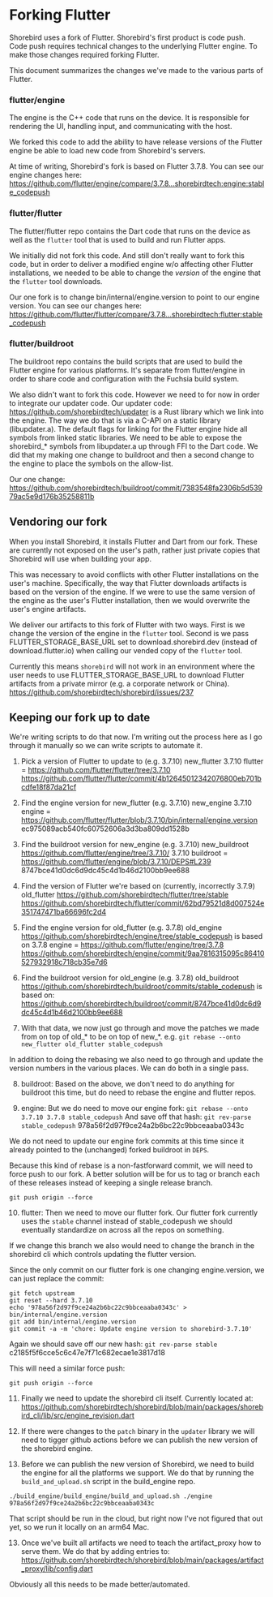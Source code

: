 # Forking Flutter

Shorebird uses a fork of Flutter.  Shorebird's first product is code push.
Code push requires technical changes to the underlying Flutter engine.  To make
those changes required forking Flutter.

This document summarizes the changes we've made to the various parts of Flutter.

### flutter/engine

The engine is the C++ code that runs on the device.  It is responsible for
rendering the UI, handling input, and communicating with the host.

We forked this code to add the ability to have release versions of the Flutter
engine be able to load new code from Shorebird's servers.

At time of writing, Shorebird's fork is based on Flutter 3.7.8.  You can see
our engine changes here:
https://github.com/flutter/engine/compare/3.7.8...shorebirdtech:engine:stable_codepush

### flutter/flutter

The flutter/flutter repo contains the Dart code that runs on the device as well
as the `flutter` tool that is used to build and run Flutter apps.

We initially did not fork this code.  And still don't really want to fork
this code, but in order to deliver a modified engine w/o affecting other
Flutter installations, we needed to be able to change the *version* of the
engine that the `flutter` tool downloads.

Our one fork is to change bin/internal/engine.version to point to our
engine version.  You can see our changes here:
https://github.com/flutter/flutter/compare/3.7.8...shorebirdtech:flutter:stable_codepush


### flutter/buildroot

The buildroot repo contains the build scripts that are used to build the
Flutter engine for various platforms.  It's separate from flutter/engine in
order to share code and configuration with the Fuchsia build system.

We also didn't want to fork this code.  However we need to for now in order
to integrate our updater code.  Our updater code:
https://github.com/shorebirdtech/updater
is a Rust library which we link into the engine.  The way we do that is via
a C-API on a static library (libupdater.a).  The default flags for linking
for the Flutter engine hide all symbols from linked static libraries.  We
need to be able to expose the shorebird_* symbols from libupdater.a up through
FFI to the Dart code.  We did that my making one change to buildroot and then
a second change to the engine to place the symbols on the allow-list.

Our one change:
https://github.com/shorebirdtech/buildroot/commit/7383548fa2306b5d53979ac5e9d176b35258811b


## Vendoring our fork

When you install Shorebird, it installs Flutter and Dart from our fork.  These
are currently not exposed on the user's path, rather just private copies
that Shorebird will use when building your app.

This was necessary to avoid conflicts with other Flutter installations on the
user's machine.  Specifically, the way that Flutter downloads artifacts is
based on the version of the engine.  If we were to use the same version of the
engine as the user's Flutter installation, then we would overwrite the user's
engine artifacts.

We deliver our artifacts to this fork of Flutter with two ways.  First is we
change the version of the engine in the `flutter` tool.  Second is we pass
FLUTTER_STORAGE_BASE_URL set to download.shorebird.dev (instead of
download.flutter.io) when calling our vended copy of the `flutter` tool.

Currently this means `shorebird` will not work in an environment where the
user needs to use FLUTTER_STORAGE_BASE_URL to download Flutter artifacts 
from a private mirror (e.g. a corporate network or China).
https://github.com/shorebirdtech/shorebird/issues/237

## Keeping our fork up to date

We're writing scripts to do that now.  I'm writing out the process here as
I go through it manually so we can write scripts to automate it.

1. Pick a version of Flutter to update to (e.g. 3.7.10) new_flutter
3.7.10 flutter = https://github.com/flutter/flutter/tree/3.7.10
https://github.com/flutter/flutter/commit/4b12645012342076800eb701bcdfe18f87da21cf

2. Find the engine version for new_flutter (e.g. 3.7.10) new_engine
3.7.10 engine = https://github.com/flutter/flutter/blob/3.7.10/bin/internal/engine.version
ec975089acb540fc60752606a3d3ba809dd1528b

3. Find the buildroot version for new_engine (e.g. 3.7.10) new_buildroot
https://github.com/flutter/engine/tree/3.7.10/
3.7.10 buildroot = https://github.com/flutter/engine/blob/3.7.10/DEPS#L239
8747bce41d0dc6d9dc45c4d1b46d2100bb9ee688

4. Find the version of Flutter we're based on (currently, incorrectly 3.7.9) old_flutter
https://github.com/shorebirdtech/flutter/tree/stable
https://github.com/shorebirdtech/flutter/commit/62bd79521d8d007524e351747471ba66696fc2d4

5. Find the engine version for old_flutter (e.g. 3.7.8) old_engine
https://github.com/shorebirdtech/engine/tree/stable_codepush
is based on 3.7.8 engine =
https://github.com/flutter/engine/tree/3.7.8
https://github.com/shorebirdtech/engine/commit/9aa7816315095c86410527932918c718cb35e7d6

6. Find the buildroot version for old_engine (e.g. 3.7.8) old_buildroot
https://github.com/shorebirdtech/buildroot/commits/stable_codepush
is based on:
https://github.com/shorebirdtech/buildroot/commit/8747bce41d0dc6d9dc45c4d1b46d2100bb9ee688


7. With that data, we now just go through and move the patches we made from
on top of old_* to be on top of new_*.  e.g.
`git rebase --onto new_flutter old_flutter stable_codepush`

In addition to doing the rebasing we also need to go through and update the version
numbers in the various places.  We can do both in a single pass.

8. buildroot: Based on the above, we don't need to do anything for buildroot this time,
but do need to rebase the engine and flutter repos.

9. engine: But we do need to move our engine fork:
`git rebase --onto 3.7.10 3.7.8 stable_codepush`
And save off that hash:
`git rev-parse stable_codepush`
978a56f2d97f9ce24a2b6bc22c9bbceaaba0343c

We do not need to update our engine fork commits at this time since it already
pointed to the (unchanged) forked buildroot in `DEPS`.

Because this kind of rebase is a non-fastforward commit, we will need to
force push to our fork.  A better solution will be for us to tag or branch
each of these releases instead of keeping a single release branch.
```
git push origin --force
```

10. flutter: Then we need to move our flutter fork.
Our flutter fork currently uses the `stable` channel instead of stable_codepush
we should eventually standardize on across all the repos on something.

If we change this branch we also would need to change the branch in the
shorebird cli which controls updating the flutter version.

Since the only commit on our flutter
fork is one changing engine.version, we can just replace the commit:
```
git fetch upstream
git reset --hard 3.7.10
echo '978a56f2d97f9ce24a2b6bc22c9bbceaaba0343c' > bin/internal/engine.version
git add bin/internal/engine.version
git commit -a -m 'chore: Update engine version to shorebird-3.7.10'
```
Again we should save off our new hash:
`git rev-parse stable`
c2185f5f6cce5c6c47e7f71c682ecae1e3817d18

This will need a similar force push:
```
git push origin --force
```

11.  Finally we need to update the shorebird cli itself.  Currently located at:
https://github.com/shorebirdtech/shorebird/blob/main/packages/shorebird_cli/lib/src/engine_revision.dart

12. If there were changes to the `patch` binary in the `updater` library we
will need to tigger github actions before we can publish the new version of
the shorebird engine.

13. Before we can publish the new version of Shorebird, we need to build the
engine for all the platforms we support.  We do that by running the
`build_and_upload.sh` script in the build_engine repo.

```
./build_engine/build_engine/build_and_upload.sh ./engine 978a56f2d97f9ce24a2b6bc22c9bbceaaba0343c  
```

That script should be run in the cloud, but right now I've not figured that out
yet, so we run it locally on an arm64 Mac.

13. Once we've built all artifacts we need to teach the artifact_proxy how to
serve them.  We do that by adding entries to:
https://github.com/shorebirdtech/shorebird/blob/main/packages/artifact_proxy/lib/config.dart

Obviously all this needs to be made better/automated.